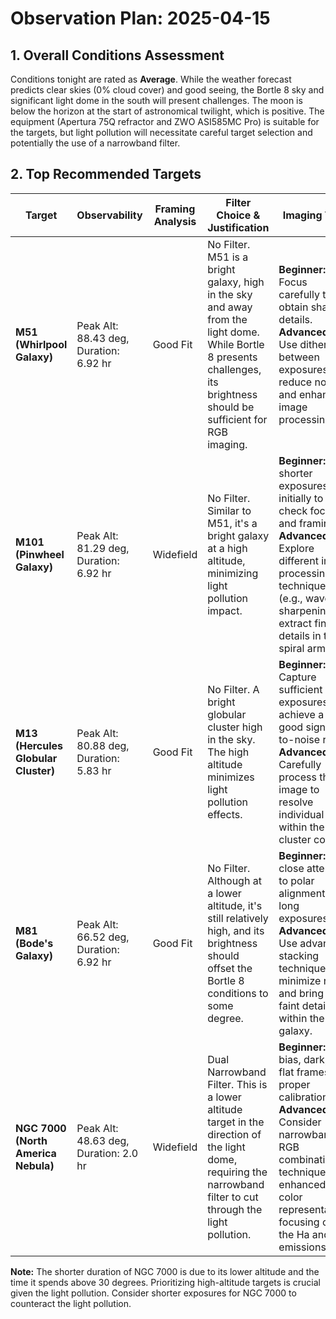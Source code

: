 # Observation Plan: 2025-04-15

## 1. Overall Conditions Assessment

Conditions tonight are rated as **Average**.  While the weather forecast predicts clear skies (0% cloud cover) and good seeing, the Bortle 8 sky and significant light dome in the south will present challenges.  The moon is below the horizon at the start of astronomical twilight, which is positive. The equipment (Apertura 75Q refractor and ZWO ASI585MC Pro) is suitable for the targets, but light pollution will necessitate careful target selection and potentially the use of a narrowband filter.


## 2. Top Recommended Targets

| Target          | Observability                | Framing Analysis      | Filter Choice & Justification                                                                 | Imaging Tips                                                                                                                         |
|-----------------|-----------------------------|-----------------------|-------------------------------------------------------------------------------------------------|--------------------------------------------------------------------------------------------------------------------------------------|
| **M51 (Whirlpool Galaxy)** | Peak Alt: 88.43 deg, Duration: 6.92 hr | Good Fit              | No Filter. M51 is a bright galaxy, high in the sky and away from the light dome.  While Bortle 8 presents challenges, its brightness should be sufficient for RGB imaging.  | **Beginner:** Focus carefully to obtain sharp details.  **Advanced:** Use dithering between exposures to reduce noise and enhance image processing. |
| **M101 (Pinwheel Galaxy)** | Peak Alt: 81.29 deg, Duration: 6.92 hr | Widefield             | No Filter. Similar to M51, it's a bright galaxy at a high altitude, minimizing light pollution impact. | **Beginner:**  Use shorter exposures initially to check focus and framing.  **Advanced:** Explore different image processing techniques (e.g., wavelet sharpening) to extract fine details in the spiral arms. |
| **M13 (Hercules Globular Cluster)** | Peak Alt: 80.88 deg, Duration: 5.83 hr | Good Fit              | No Filter.  A bright globular cluster high in the sky. The high altitude minimizes light pollution effects.                    | **Beginner:** Capture sufficient exposures to achieve a good signal-to-noise ratio. **Advanced:**  Carefully process the image to resolve individual stars within the cluster core.          |
| **M81 (Bode's Galaxy)** | Peak Alt: 66.52 deg, Duration: 6.92 hr | Good Fit | No Filter. Although at a lower altitude, it's still relatively high, and its brightness should offset the Bortle 8 conditions to some degree.     | **Beginner:** Pay close attention to polar alignment for long exposures. **Advanced:** Use advanced stacking techniques to minimize noise and bring out faint details within the galaxy. |
| **NGC 7000 (North America Nebula)** | Peak Alt: 48.63 deg, Duration: 2.0 hr | Widefield | Dual Narrowband Filter. This is a lower altitude target in the direction of the light dome, requiring the narrowband filter to cut through the light pollution.  | **Beginner:**  Use bias, dark, and flat frames for proper calibration. **Advanced:** Consider narrowband RGB combination techniques for enhanced color representation, focusing on the Ha and OIII emissions.     |


**Note:**  The shorter duration of NGC 7000 is due to its lower altitude and the time it spends above 30 degrees.  Prioritizing high-altitude targets is crucial given the light pollution.  Consider shorter exposures for NGC 7000 to counteract the light pollution.
